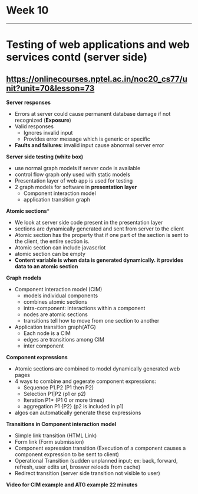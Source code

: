 # Week 10 
-------------------------------------------------------------------
# Testing of web applications and web services contd (server side)
https://onlinecourses.nptel.ac.in/noc20_cs77/unit?unit=70&lesson=73
-------------------------------------------------------------------

**Server responses**
* Errors at server could cause permanent database damage if not recognized (**Exposure**)
* Valid responses
  * Ignores invalid input
  * Provides error message which is generic or specific
* **Faults and failures**: invalid input cause abnormal server error

**Server side testing (white box)**
* use normal graph models if server code is available
* control flow graph only used with static models
* Presentation layer of web app is used for testing
* 2 graph models for software in **presentation layer**
  * Component interaction model
  * application transition graph 
 
**Atomic sections***
* We look at server side code present in the presentation layer
* sections are dynamically generated and sent from server to the client
* Atomic section has the property that if one part of the section is sent to the client, the entire section is.
* Atomic section can include javascriot 
* atomic section can be empty
* **Content variable is when data is generated dynamically. it provides data to an atomic section**

**Graph models**
* Component interaction model (CIM)
  * models individual components
  * combines atomic sections
  * intra-component: interactions within a component
  * nodes are atomic sections
  * transitions tell how to move from one section to another
* Application transition graph(ATG)
  * Each node is a CIM
  * edges are transitions among CIM
  * inter component
  
**Component expressions**
* Atomic sections are combined to model dynamically generated web pages
* 4 ways to combine and gegerate component expressions:
  * Sequence P1.P2 (P1 then P2)
  * Selection P1|P2 (p1 or p2)
  * Iteration P1* (P1 0 or more times)
  * aggregation P1 {P2} (p2 is included in p1)
* algos can automatically generate these expressions

**Transitions in Component interaction model**
* Simple link transition (HTML Link)
* Form link (Form submission)
* Component expression transition (Execution of a component causes a component expression to be sent to client)
* Operational Transition (sudden unplanned input; ex: back, forward, refresh, user edits url, broswer reloads from cache)
* Redirect transition (server side transition not visible to user)

**Video for CIM example and ATG example 22 minutes**

  
  

